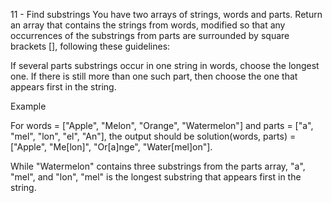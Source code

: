 11 - Find substrings
You have two arrays of strings, words and parts. Return an array that contains the strings from words, modified so that any occurrences of the substrings from parts are surrounded by square brackets [], following these guidelines:

If several parts substrings occur in one string in words, choose the longest one. If there is still more than one such part, then choose the one that appears first in the string.

Example

For words = ["Apple", "Melon", "Orange", "Watermelon"] and parts = ["a", "mel", "lon", "el", "An"], the output should be
solution(words, parts) = ["Apple", "Me[lon]", "Or[a]nge", "Water[mel]on"].

While "Watermelon" contains three substrings from the parts array, "a", "mel", and "lon", "mel" is the longest substring that appears first in the string.